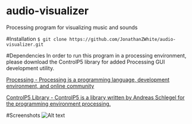audio-visualizer
================

Processing program for visualizing music and sounds

#Installation
`$ git clone https://github.com/JonathanZWhite/audio-visualizer.git`

#Dependencies
In order to run this program in a processing environment, please download the ControlP5 library for added Processing GUI development utility.

[Processing - Processing is a programming language, development environment, and online community](http://www.processing.org/)

[ControlP5 Library - ControlP5 is a library written by Andreas Schlegel for the programming environment processing.](http://www.sojamo.de/libraries/controlP5/)

#Screenshots
![Alt text](/usability_testing_1.jpg?raw=true)
